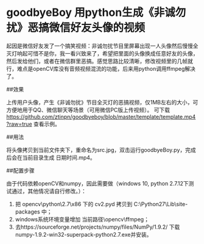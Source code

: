 # goodbyeBoy 用python生成《非诚勿扰》恶搞微信好友头像的视频

起因是微信好友发了一个搞笑视频：非诚勿扰节目里屏幕出现一人头像然后慢慢全灭灯响起可惜不是你，我一看兴致来了，希望把里面的头像换成任意好友的头像，然后发给他们，或者在微信群里恶搞。感觉思路比较清晰，修改视频里的几帧就行，难点是openCV库没有音频视频混流的功能，后来用python调用ffmpeg解决了。

##效果

上传用户头像，产生《非诚勿扰》节目全灭灯的恶搞视频，仅1MB左右的大小，可方便地用于QQ、微信聊天等场景（可用微信PC版上传视频）。
可下载 https://github.com/ztinpn/goodbyeboy/blob/master/template/template.mp4?raw=true 查看示例。

##用法

将头像拷贝到当前文件夹下，重命名为src.jpg，双击运行goodbyeBoy.py，完成后会在当前目录生成 日期时间.mp4。

##配置步骤

由于代码依赖openCV和numpy，因此需要做（windows 10, python 2.7.12下测试通过，其他情况请自行修改。）：

1. 把 opencv\python\2.7\x86 下的 cv2.pyd 拷贝到 C:\Python27\Lib\site-packages 中；
2. windows系统环境变量增加 当前路径\opencv\ffmpeg；
3. 去https://sourceforge.net/projects/numpy/files/NumPy/1.9.2/ 下载numpy-1.9.2-win32-superpack-python2.7.exe并安装。



